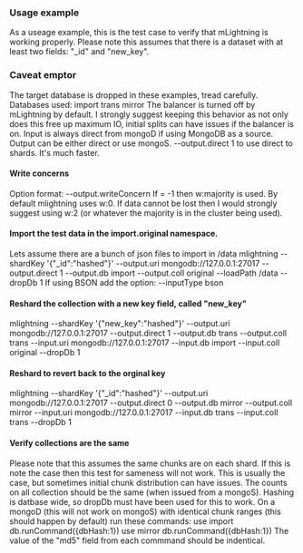 ### Usage example
As a useage example, this is the test case to verify that mLightning is working properly.
Please note this assumes that there is a dataset with at least two fields: "_id" and "new_key".

### Caveat emptor
The target database is dropped in these examples, tread carefully.
Databases used:
import
trans
mirror
The balancer is turned off by mLightning by default.  I strongly suggest keeping this behavior as not only does this free up maximum IO, initial splits can have issues if the balancer is on.
Input is always direct from mongoD if using MongoDB as a source.
Output can be either direct or use mongoS.  --output.direct 1 to use direct to shards.  It's much faster.

#### Write concerns
Option format:
--output.writeConcern <number>
If <number> = -1 then w:majority is used.
By default mlightning uses w:0.  If data cannot be lost then I would strongly suggest using w:2 (or whatever the majority is in the cluster being used).

#### Import the test data in the import.original namespace.
Lets assume there are a bunch of json files to import in /data
mlightning --shardKey '{"_id":"hashed"}' --output.uri mongodb://127.0.0.1:27017 --output.direct 1 --output.db import --output.coll original --loadPath /data --dropDb 1
If using BSON add the option: --inputType bson

#### Reshard the collection with a new key field, called "new_key"
mlightning --shardKey '{"new_key":"hashed"}' --output.uri mongodb://127.0.0.1:27017 --output.direct 1 --output.db trans --output.coll trans --input.uri mongodb://127.0.0.1:27017 --input.db import --input.coll original --dropDb 1

#### Reshard to revert back to the orginal key
mlightning --shardKey '{"_id":"hashed"}' --output.uri mongodb://127.0.0.1:27017 --output.direct 0 --output.db mirror --output.coll mirror --input.uri mongodb://127.0.0.1:27017 --input.db trans --input.coll trans --dropDb 1

#### Verify collections are the same
Please note that this assumes the same chunks are on each shard.  If this is note the case then this test for sameness will not work.  This is usually the case, but sometimes initial chunk distribution can have issues.
The counts on all collection should be the same (when issued from a mongoS).
Hashing is datbase wide, so dropDb must have been used for this to work.
On a mongoD (this will not work on mongoS) with identical chunk ranges (this should happen by default) run these commands:
use import
db.runCommand({dbHash:1})
use mirror
db.runCommand({dbHash:1})
The value of the "md5" field from each commmand should be indentical.
